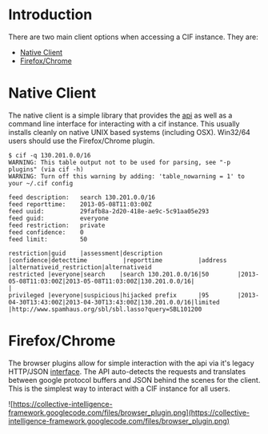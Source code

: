 # Introduction #

There are two main client options when accessing a CIF instance. They are:

  * [Native Client](ClientInstall_v1.md)
  * [Firefox/Chrome](ClientInstall_Browser_v1.md)

# Native Client #
The native client is a simple library that provides the [api](API_v1.md) as well as a command line interface for interacting with a cif instance. This usually installs cleanly on native UNIX based systems (including OSX). Win32/64 users should use the Firefox/Chrome plugin.

```
$ cif -q 130.201.0.0/16
WARNING: This table output not to be used for parsing, see "-p plugins" (via cif -h)
WARNING: Turn off this warning by adding: 'table_nowarning = 1' to your ~/.cif config

feed description:   search 130.201.0.0/16
feed reporttime:    2013-05-08T11:03:00Z
feed uuid:          29fafb8a-2d20-418e-ae9c-5c91aa05e293
feed guid:          everyone
feed restriction:   private
feed confidence:    0
feed limit:         50

restriction|guid    |assessment|description          |confidence|detecttime          |reporttime          |address       |alternativeid_restriction|alternativeid                                        
restricted |everyone|search    |search 130.201.0.0/16|50        |2013-05-08T11:03:00Z|2013-05-08T11:03:00Z|130.201.0.0/16|                         |                                                     
privileged |everyone|suspicious|hijacked prefix      |95        |2013-04-30T13:43:00Z|2013-04-30T13:43:00Z|130.201.0.0/16|limited                  |http://www.spamhaus.org/sbl/sbl.lasso?query=SBL101200
```

# Firefox/Chrome #
The browser plugins allow for simple interaction with the api via it's legacy HTTP/JSON [interface](API_HTTP_v1.md). The API auto-detects the requests and translates between google protocol buffers and JSON behind the scenes for the client. This is the simplest way to interact with a CIF instance for all users.

![https://collective-intelligence-framework.googlecode.com/files/browser_plugin.png](https://collective-intelligence-framework.googlecode.com/files/browser_plugin.png)